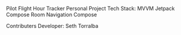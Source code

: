 Pilot Flight Hour Tracker
Personal Project
Tech Stack:
MVVM
Jetpack Compose
Room
Navigation Compose

Contributers
Developer: Seth Torralba
